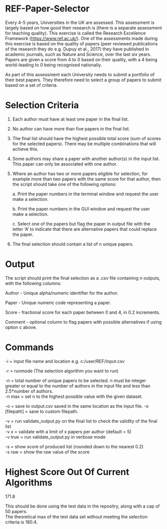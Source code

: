 # REF-Paper-Selector

Every 4-5 years, Universities in the UK are assessed. This assessment is largely based on how good their research is (there is a separate assessment for teaching quality). This exercise is called the Research Excellence Framework (https://www.ref.ac.uk/). One of the assessments made during this exercise is based on the quality of papers (peer reviewed publications of the research they do e.g. Dupuy et al., 2017) they have published in academic journals, such as Nature and Science, over the last six years. Papers are given a score from 4 to 0 based on their quality, with a 4 being world-leading to 0 being recognised nationally. 

As part of this assessment each University needs to submit a portfolio of their best papers. They therefore need to select a group of papers to submit based on a set of criteria.

# Selection Criteria
1.	Each author must have at least one paper in the final list.
2.	No author can have more than five papers in the final list.
3.	The final list should have the highest possible total score (sum of scores for the selected papers). There may be multiple combinations that will achieve this. 
4.	Some authors may share a paper with another author(s) in the input list. This paper can only be associated with one author.
5.	Where an author has two or more papers eligible for selection, for example more than two papers with the same score for that author, then the script should take one of the following options:

    a.	Print the paper numbers in the terminal window and request the user make a selection.

    b.	Print the paper numbers in the GUI window and request the user make a selection.

    c.	Select one of the papers but flag the paper in output file with the letter ‘A’ to indicate that there are alternative papers that could replace the paper.
  
6.	The final selection should contain a list of n unique papers.

# Output
The script should print the final selection as a .csv file containing n outputs, with the following columns:

  Author - Unique alpha/numeric identifier for the author. 
  
  Paper - Unique numeric code representing a paper.
  
  Score - fractional score for each paper between 0 and 4, in 0.2 increments.
  
  Comment - optional column to flag papers with possible alternatives if using option c above.
  
# Commands
-i = input file name and location e.g. c:/user/REF/input.csv

-r = runmode (The selection algorithm you want to run)

-n = total number of unique papers to be selected. n must be integer greater or equal to the number of authors in the input file and less than 2.5*number of authors.<br>
-n max = set n to the highest possible value with the given dataset.

-o = save to output.csv saved in the same location as the input file.
-o [filepath] = save to custom filepath.

-v = run validate_output.py on the final list to check the validity of the final list<br>
-v x = validate with a limit of x papers per author (default = 5)<br>
-v true = run validate_output.py in verbose mode<br>

-s = show score of produced list (rounded down to the nearest 0.2)<br>
-s raw = show the raw value of the score

# Highest Score Out Of Current Algorithms
171.8

This should be done using the test data in the repositry, along with a cap of 50 papers.<br>
The theoretical max of the test data set without meeting the selection criteria is 180.4.

